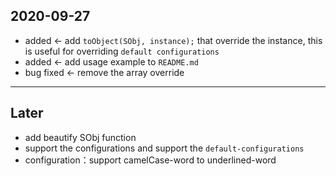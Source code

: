 ## 2020-09-27
* added <- add `toObject(SObj, instance);` that override the instance, this is useful for overriding `default configurations`
* added <- add usage example to `README.md`
* bug fixed <- remove the array override
----

## Later
* add beautify SObj function
* support the configurations and support the `default-configurations`
* configuration：support camelCase-word to underlined-word